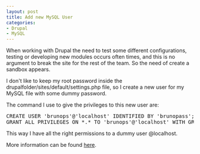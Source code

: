 ```yaml
---
layout: post
title: Add new MySQL User
categories:
- Drupal
- MySQL
---
```

When working with Drupal the need to test some different configurations, testing or developing new modules occurs often times, and this is no argument to break the site for the rest of the team. So the need of create a sandbox appears.

I don't like to keep my root password inside the drupalfolder/sites/default/settings.php file, so I create a new user for my MySQL file with some dummy password.

The command I use to give the privileges to this new user are:
<pre class="brush: sql; gutter: true; first-line: 1">CREATE USER 'brunops'@'localhost' IDENTIFIED BY 'brunopass';
GRANT ALL PRIVILEGES ON *.* TO 'brunops'@'localhost' WITH GRANT OPTION;</pre>
This way I have all the right permissions to a dummy user @localhost.

More information can be found <a class="vt-p" title="MySQL documentation" href="http://dev.mysql.com/doc/refman/5.1/en/adding-users.html" target="_blank">here</a>.
